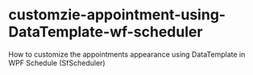 # customzie-appointment-using-DataTemplate-wf-scheduler
How to customize the appointments appearance using DataTemplate in WPF Schedule (SfScheduler)
